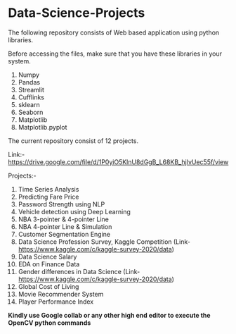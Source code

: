 # Data-Science-Projects

The following repository consists of Web based application using python libraries.

Before accessing the files, make sure that you have these libraries in your system.
1. Numpy
2. Pandas
3. Streamlit
4. Cufflinks
5. sklearn
6. Seaborn
7. Matplotlib
8. Matplotlib.pyplot

The current repository consist of 12 projects.

Link:- https://drive.google.com/file/d/1P0yiO5KlnU8dGgB_L68KB_hjIvUec55f/view

Projects:-
1. Time Series Analysis
2. Predicting Fare Price
3. Password Strength using NLP
4. Vehicle detection using Deep Learning
5. NBA 3-pointer & 4-pointer Line
6. NBA 4-pointer Line & Simulation
7. Customer Segmentation Engine
8. Data Science Profession Survey, Kaggle Competition (Link- https://www.kaggle.com/c/kaggle-survey-2020/data)
9. Data Science Salary
10. EDA on Finance Data
11. Gender differences in Data Science (Link- https://www.kaggle.com/c/kaggle-survey-2020/data)
12. Global Cost of Living
13. Movie Recommender System
14. Player Performance Index

**Kindly use Google collab or any other high end editor to execute the OpenCV python commands**
